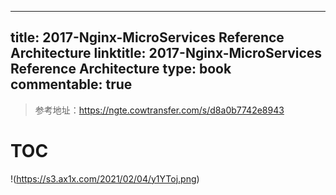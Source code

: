 
---
title: 2017-Nginx-MicroServices Reference Architecture
linktitle: 2017-Nginx-MicroServices Reference Architecture
type: book
commentable: true
---

> 参考地址：https://ngte.cowtransfer.com/s/d8a0b7742e8943

# TOC

!(https://s3.ax1x.com/2021/02/04/y1YToj.png)

    